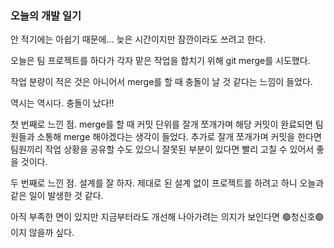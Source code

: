 ### 오늘의 개발 일기

안 적기에는 아쉽기 때문에... 늦은 시간이지만 잠깐이라도 쓰려고 한다.

오늘은 팀 프로젝트를 하다가 각자 맡은 작업을 합치기 위해 git merge를 시도했다.

작업 분량이 적은 것은 아니어서 merge를 할 때 충돌이 날 것 같다는 느낌이 들었다.

역시는 역시다. 충돌이 났다!!

첫 번째로 느낀 점. merge를 할 때 커밋 단위를 잘개 쪼개가며 해당 커밋이 완료되면 팀원들과 소통해 merge 해야겠다는 생각이 들었다. 추가로 잘개 쪼개가며 커밋을 한다면 팀원끼리 작업 상황을 공유할 수도 있으니 잘못된 부분이 있다면 빨리 고칠 수 있어서 좋을 것이다.

두 번째로 느낀 점. 설계를 잘 하자. 제대로 된 설계 없이 프로젝트를 하려고 하니 오늘과 같은 일이 발생한 것 같다.

아직 부족한 면이 있지만 지금부터라도 개선해 나아가려는 의지가 보인다면 🟢청신호🟢이지 않을까 싶다.